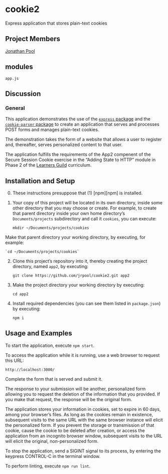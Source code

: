 # cookie2
Express application that stores plain-text cookies

## Project Members

[Jonathan Pool](https://github.com/jrpool)

## modules

```
app.js
```

## Discussion

### General

This application demonstrates the use of the [`express` package][exp] and the [`cookie-parser` package][cp] to create an application that serves and processes POST forms and manages plain-text cookies.

The demonstration takes the form of a website that allows a user to register and, thereafter, serves personalized content to that user.

The application fulfills the requirements of the App2 compenent of the Secure Session Cookie exercise in the “Adding State to HTTP” module in Phase 2 of the [Learners Guild][lg] curriculum.

## Installation and Setup

0. These instructions presuppose that (1) [npm][npm] is installed.

1. Your copy of this project will be located in its own directory, inside some other directory that you may choose or create. For example, to create that parent directory inside your own home directory’s `Documents/projects` subdirectory and call it `cookies`, you can execute:

    `mkdir ~/Documents/projects/cookies`

Make that parent directory your working directory, by executing, for example:

    `cd ~/Documents/projects/cookies`

2. Clone this project’s repository into it, thereby creating the project directory, named `app2`, by executing:

    `git clone https://github.com/jrpool/cookie2.git app2`

2. Make the project directory your working directory by executing:

    `cd app2`

3. Install required dependencies (you can see them listed in `package.json`) by executing:

    `npm i`

## Usage and Examples

To start the application, execute `npm start`.

To access the application while it is running, use a web browser to request this URL:

`http://localhost:3000/`

Complete the form that is served and submit it.

The response to your submission will be another, personalized form allowing you to request the deletion of the information that you provided. If you make that request, the response will be the original form.

The application stores your information in cookies, set to expire in 60 days, among your browser’s files. As long as the cookies remain in existence, subsequent visits to the same URL with the same browser instance will elicit the personalized form. If you prevent the storage or transmission of that cookie, cause the cookie to be deleted after creation, or access the application from an incognito browser window, subsequent visits to the URL will elicit the original, non-personalized form.

To stop the application, send a SIGINT signal to its process, by entering the keypress CONTROL-C in the terminal window.

To perform linting, execute `npm run lint`.

[cp]: https://www.npmjs.com/package/cookie-parser
[exp]: https://www.npmjs.com/package/express
[lg]: https://www.learnersguild.org
